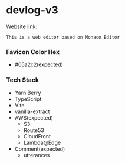 # devlog-v3

Website link:

```
This is a web editor based on Monaco Editor
```

### Favicon Color Hex

- #05a2c2(expected)

### Tech Stack

- Yarn Berry
- TypeScript
- Vite
- vanilla-extract
- AWS(expected)
  - S3
  - Route53
  - CloudFront
  - Lambda@Edge
- Comment(expected)
  - utterances
